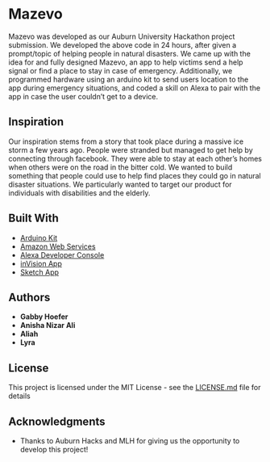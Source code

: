 # Mazevo

Mazevo was developed as our Auburn University Hackathon project submission. We developed the above code in 24 hours, after given a prompt/topic of helping people in natural disasters. We came up with the idea for and fully designed Mazevo, an app to help victims send a help signal or find a place to stay in case of emergency. Additionally, we programmed hardware using an arduino kit to send users location to the app during emergency situations, and coded a skill on Alexa to pair with the app in case the user couldn’t get to a device.

## Inspiration

Our inspiration stems from a story that took place during a massive ice storm a few years ago. People were stranded but managed to get help by connecting through facebook. They were able to stay at each other’s homes when others were on the road in the bitter cold. We wanted to build something that people could use to help find places they could go in natural disaster situations. We particularly wanted to target our product for individuals with disabilities and the elderly.

## Built With

* [Arduino Kit](https://www.arduino.cc) 
* [Amazon Web Services](https://aws.amazon.com) 
* [Alexa Developer Console](https://developer.amazon.com/alexa/console/ask) 
* [inVision App](http://invisionapp.com/) 
* [Sketch App](https://sketchapp.com)


## Authors

* **Gabby Hoefer**
* **Anisha Nizar Ali**
* **Aliah**
* **Lyra**

## License

This project is licensed under the MIT License - see the [LICENSE.md](LICENSE.md) file for details

## Acknowledgments

* Thanks to Auburn Hacks and MLH for giving us the opportunity to develop this project!
